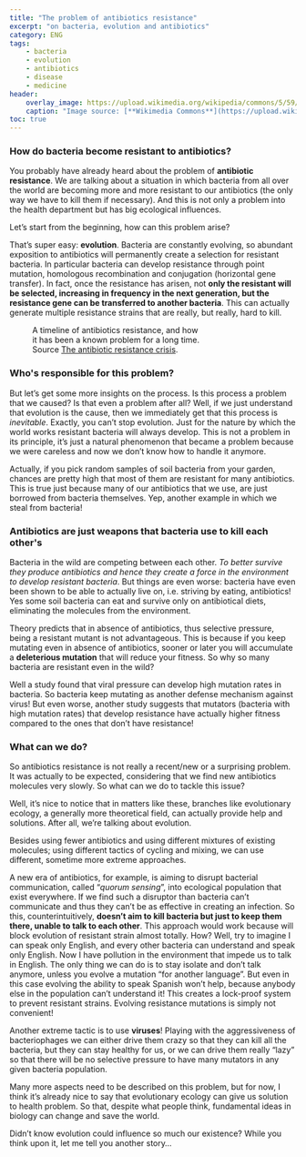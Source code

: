 ```yaml
---
title: "The problem of antibiotics resistance"
excerpt: "on bacteria, evolution and antibiotics"
category: ENG
tags:
    - bacteria
    - evolution
    - antibiotics
    - disease
    - medicine
header:
    overlay_image: https://upload.wikimedia.org/wikipedia/commons/5/59/Staphylococcus_aureus_%28AB_Test%29.jpg
    caption: "Image source: [**Wikimedia Commons**](https://upload.wikimedia.org/wikipedia/commons/5/59/Staphylococcus_aureus_%28AB_Test%29.jpg)"
toc: true
---
```

### How do bacteria become resistant to antibiotics?
You probably have already heard about the problem of **antibiotic resistance**. We are talking about a situation in which bacteria from all over the world are becoming more and more resistant to our antibiotics (the only way we have to kill them if necessary). And this is not only a problem into the health department but has big ecological influences.

Let’s start from the beginning, how can this problem arise?

That’s super easy: **evolution**. Bacteria are constantly evolving, so abundant exposition to antibiotics will permanently create a selection for resistant bacteria. In particular bacteria can develop resistance through point mutation, homologous recombination and conjugation (horizontal gene transfer). In fact, once the resistance has arisen, not **only the resistant will be selected, increasing in frequency in the next generation, but the resistance gene can be transferred to another bacteria**. This can actually generate multiple resistance strains that are really, but really, hard to kill.

<figure style="width: 300px" class="align-left">
        <img src="https://www.ncbi.nlm.nih.gov/pmc/articles/PMC4378521/bin/PTJ4004277-f1.jpg" alt="">
        <figcaption>A timeline of antibiotics resistance, and how it has been a known problem for a long time. Source <a href="https://www.ncbi.nlm.nih.gov/pmc/articles/PMC4378521/figure/f1-ptj4004277/">The antibiotic resistance crisis</a>.
        </figcaption>
</figure> 

### Who's responsible for this problem?
But let’s get some more insights on the process. Is this process a problem that we caused? Is that even a problem after all? Well, if we just understand that evolution is the cause, then we immediately get that this process is _inevitable_. Exactly, you can’t stop evolution. Just for the nature by which the world works resistant bacteria will always develop. This is not a problem in its principle, it’s just a natural phenomenon that became a problem because we were careless and now we don’t know how to handle it anymore.

Actually, if you pick random samples of soil bacteria from your garden, chances are pretty high that most of them are resistant for many antibiotics. This is true just because many of our antibiotics that we use, are just borrowed from bacteria themselves. Yep, another example in which we steal from bacteria!

### Antibiotics are just weapons that bacteria use to kill each other's
Bacteria in the wild are competing between each other. _To better survive they produce antibiotics and hence they create a force in the environment to develop resistant bacteria_. But things are even worse: bacteria have even been shown to be able to actually live on, i.e. striving by eating, antibiotics! Yes some soil bacteria can eat and survive only on antibiotical diets, eliminating the molecules from the environment.

Theory predicts that in absence of antibiotics, thus selective pressure, being a resistant mutant is not advantageous. This is because if you keep mutating even in absence of antibiotics, sooner or later you will accumulate a **deleterious mutation** that will reduce your fitness. So why so many bacteria are resistant even in the wild?

Well a study found that viral pressure can develop high mutation rates in bacteria. So bacteria keep mutating as another defense mechanism against virus! But even worse, another study suggests that mutators (bacteria with high mutation rates) that develop resistance have actually higher fitness compared to the ones that don’t have resistance!

### What can we do?
So antibiotics resistance is not really a recent/new or a surprising problem. It was actually to be expected, considering that we find new antibiotics molecules very slowly. So what can we do to tackle this issue?

Well, it’s nice to notice that in matters like these, branches like evolutionary ecology, a generally more theoretical field, can actually provide help and solutions. After all, we’re talking about evolution.

Besides using fewer antibiotics and using different mixtures of existing molecules; using different tactics of cycling and mixing, we can use different, sometime more extreme approaches.

A new era of antibiotics, for example, is aiming to disrupt bacterial communication, called “_quorum sensing_”, into ecological population that exist everywhere. If we find such a disruptor than bacteria can’t communicate and thus they can’t be as effective in creating an infection. So this, counterintuitively, **doesn’t aim to kill bacteria but just to keep them there, unable to talk to each other**. This approach would work because will block evolution of resistant strain almost totally. How? Well, try to imagine I can speak only English, and every other bacteria can understand and speak only English. Now I have pollution in the environment that impede us to talk in English. The only thing we can do is to stay isolate and don’t talk anymore, unless you evolve a mutation “for another language”. But even in this case evolving the ability to speak Spanish won’t help, because anybody else in the population can’t understand it! This creates a lock-proof system to prevent resistant strains. Evolving resistance mutations is simply not convenient!

Another extreme tactic is to use **viruses**! Playing with the aggressiveness of bacteriophages we can either drive them crazy so that they can kill all the bacteria, but they can stay healthy for us, or we can drive them really “lazy” so that there will be no selective pressure to have many mutators in any given bacteria population.

Many more aspects need to be described on this problem, but for now, I think it’s already nice to say that evolutionary ecology can give us solution to health problem. So that, despite what people think, fundamental ideas in biology can change and save the world.

Didn’t know evolution could influence so much our existence? While you think upon it, let me tell you another story…